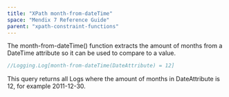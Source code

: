 ```yaml
---
title: "XPath month-from-dateTime"
space: "Mendix 7 Reference Guide"
parent: "xpath-constraint-functions"
---
```



The month-from-dateTime() function extracts the amount of months from a DateTime attribute so it can be used to compare to a value.

```java
//Logging.Log[month-from-dateTime(DateAttribute) = 12]
```

This query returns all Logs where the amount of months in DateAttribute is 12, for example 2011-12-30.
